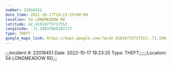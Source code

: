 ```yaml
---
number: 22018451
date_time: 2022-10-17T19:23:25+00:00
location: 54 LONGMEADOW RD
latitude: 42.41019775737553
longitude: -71.19037866182177
type: THEFT
google_maps_link: https://maps.google.com/?q=42.41019775737553,-71.19037866182177
---
```


;;;Incident #: 22018451   Date: 2022-10-17 19:23:25   Type: THEFT;;;;;;Location: 54 LONGMEADOW RD;;;
